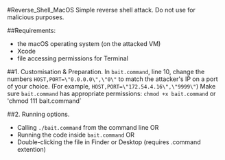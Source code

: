 #Reverse_Shell_MacOS
Simple reverse shell attack.
Do not use for malicious purposes.

##Requirements:
-  the macOS operating system (on the attacked VM)
-  Xcode
-  file accessing permissions for Terminal


##1. Customisation & Preparation.
In `bait.command`, line 10, change the numbers `HOST,PORT=\"0.0.0.0\",\"0\"` to match the attacker's IP on a port of your choice. (For example, `HOST,PORT=\"172.54.4.16\",\"9999\"`)
Make sure `bait.command` has appropriate permissions: `chmod +x bait.command` or 'chmod 111 bait.command`

##2. Running options.
-  Calling `./bait.command` from the command line
OR
-  Running the code inside `bait.command`
OR
-  Double-clicking the file in Finder or Desktop (requires .command extention)

